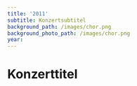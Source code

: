 ```yaml
---
title: '2011'
subtitle: Konzertsubtitel
background_path: /images/chor.png
background_photo_path: /images/chor.png
year:
---
```


# Konzerttitel
##